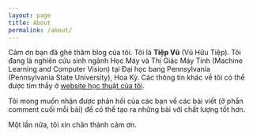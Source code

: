 ```yaml
---
layout: page
title: About
permalink: /about/
---
```


Cảm ơn bạn đã ghé thăm blog của tôi. Tôi là **Tiệp Vũ** (Vũ Hữu Tiệp). Tôi đang là nghiên cứu sinh ngành Học Máy và Thị Giác Máy Tính (Machine Learning and Computer Vision) tại Đại học bang Pennsylvania (Pennsylvania State University), Hoa Kỳ. Các thông tin khác về tôi có thể được tim thấy ở [website học thuật của tôi](http://www.personal.psu.edu/thv102/).

Tôi mong muốn nhận được phản hồi của các bạn về các bài viết (ở phần comment cuối mỗi bài) để có thể tạo ra những bài với chất lượng tốt hơn.

Một lần nữa, tôi xin chân thành cảm ơn. 